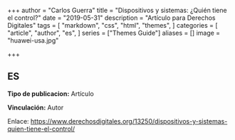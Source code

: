 +++
author = "Carlos Guerra"
title = "Dispositivos y sistemas: ¿Quién tiene el control?"
date = "2019-05-31"
description = "Artículo para Derechos Digitales"
tags = [
    "markdown",
    "css",
    "html",
    "themes",
]
categories = [
    "article",
    "author",
    "es",
]
series = ["Themes Guide"]
aliases = []
image = "huawei-usa.jpg"

+++


## ES
**Tipo de publicacion:** Artículo

**Vinculación:** Autor

Enlace: <a href="https://www.derechosdigitales.org/13250/dispositivos-y-sistemas-quien-tiene-el-control/" target="_blank">https://www.derechosdigitales.org/13250/dispositivos-y-sistemas-quien-tiene-el-control/</a>
